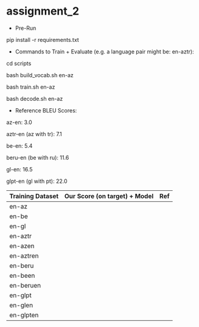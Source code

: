 # assignment_2

* Pre-Run

pip install -r requirements.txt

* Commands to Train + Evaluate (e.g. a language pair might be: en-aztr):

cd scripts

bash build_vocab.sh en-az

bash train.sh en-az

bash decode.sh en-az

* Reference BLEU Scores:

az-en: 3.0

aztr-en (az with tr): 7.1

be-en: 5.4

beru-en (be with ru): 11.6

gl-en: 16.5

glpt-en (gl with pt): 22.0

| Training Dataset        | Our Score (on target) + Model        | Ref  |
| ------------- |:-------------:| -----:|
| en-az         |               |               |
| en-be         |               |               |
| en-gl         |               |               |
| en-aztr         |               |               |
| en-azen         |               |               |
| en-aztren         |               |               |
| en-beru         |               |               |
| en-been         |               |               |
| en-beruen         |               |               |
| en-glpt         |               |               |
| en-glen         |               |               |
| en-glpten         |               |               |

